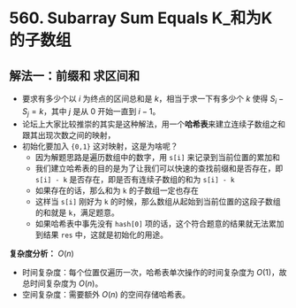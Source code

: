 # 560. Subarray Sum Equals K_和为K的子数组


## 解法一：前缀和 求区间和

- 要求有多少个以 $i$ 为终点的区间总和是 $k$，相当于求一下有多少个 $k$ 使得 $S_{i} - S_{j} = k$，其中 $j$ 是从 $0$ 开始一直到 $i-1$。
- 论坛上大家比较推崇的其实是这种解法，用一个**哈希表**来建立连续子数组之和跟其出现次数之间的映射，
- 初始化要加入 `{0,1}` 这对映射，这是为啥呢？
  - 因为解题思路是遍历数组中的数字，用 `s[i]` 来记录到当前位置的累加和
  - 我们建立哈希表的目的是为了让我们可以快速的查找前缀和是否存在，即 `s[i] - k` 是否存在，即是否有连续子数组的和为 `s[i] - k`
  - 如果存在的话，那么和为 `k` 的子数组一定也存在
  - 这样当 `s[i]` 刚好为 `k` 的时候，那么数组从起始到当前位置的这段子数组的和就是 `k`，满足题意。
  - 如果哈希表中事先没有 `hash[0]` 项的话，这个符合题意的结果就无法累加到结果 `res` 中，这就是初始化的用途。

**复杂度分析：** $O(n)$
- 时间复杂度：每个位置仅遍历一次，哈希表单次操作的时间复杂度为 $O(1)$，故总时间复杂度为 $O(n)$。
- 空间复杂度：需要额外 $O(n)$ 的空间存储哈希表。
